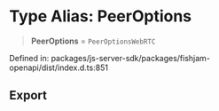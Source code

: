 # Type Alias: PeerOptions

> **PeerOptions** = `PeerOptionsWebRTC`

Defined in: packages/js-server-sdk/packages/fishjam-openapi/dist/index.d.ts:851

## Export
